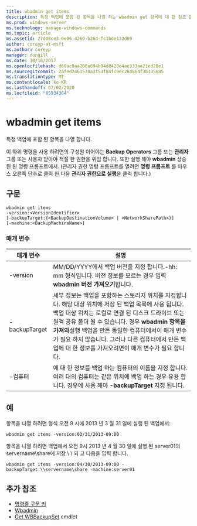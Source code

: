 ```yaml
---
title: wbadmin get items
description: 특정 백업에 포함 된 항목을 나열 하는 wbadmin get 항목에 대 한 참조 문서입니다.
ms.prod: windows-server
ms.technology: manage-windows-commands
ms.topic: article
ms.assetid: 27d08ce3-6e06-4260-b264-fc1bde132d09
author: coreyp-at-msft
ms.author: coreyp
manager: dongill
ms.date: 10/16/2017
ms.openlocfilehash: d69ac0aa200a694b94d8428e4ae333ae21ed20e1
ms.sourcegitcommit: 2afed2461574a3f53f84fc9ec28d86df3b335685
ms.translationtype: MT
ms.contentlocale: ko-KR
ms.lasthandoff: 07/02/2020
ms.locfileid: "85934364"
---
```

# <a name="wbadmin-get-items"></a>wbadmin get items



특정 백업에 포함 된 항목을 나열 합니다.

이 하위 명령을 사용 하려면의 구성원 이어야는 **Backup Operators** 그룹 또는 **관리자** 그룹 또는 사용자 받아야 적절 한 권한을 위임 합니다. 또한 실행 해야 **wbadmin** 상승된 된 명령 프롬프트에서. (관리자 권한 명령 프롬프트를 열려면 **명령 프롬프트** 를 마우스 오른쪽 단추로 클릭 한 다음 **관리자 권한으로 실행**을 클릭 합니다.)

## <a name="syntax"></a>구문

```
wbadmin get items
-version:<VersionIdentifier>
[-backupTarget:{<BackupDestinationVolume> | <NetworkSharePath>}]
[-machine:<BackupMachineName>]
```

### <a name="parameters"></a>매개 변수

|매개 변수|설명|
|---------|-----------|
|-version|MM/DD/YYYY에서 백업 버전을 지정 합니다.-hh: mm 형식입니다. 버전 정보를 모르는 경우 입력 **wbadmin 버전 가져오기**합니다.|
|-backupTarget|세부 정보는 백업을 포함하는 스토리지 위치를 지정합니다. 해당 대상 위치에 저장 된 백업 목록에 사용 됩니다. 백업 대상 위치는 로컬로 연결 된 디스크 드라이브 또는 원격 공유 폴더 될 수 있습니다. 경우 **wbadmin 항목을 가져와**실행 백업을 만든 동일한 컴퓨터에서이 매개 변수가 필요 하지 않습니다. 그러나 다른 컴퓨터에서 만든 백업에 대 한 정보를 가져오려면이 매개 변수가 필요 합니다.|
|-컴퓨터|에 대 한 정보를 백업 하는 컴퓨터의 이름을 지정 합니다. 여러 대의 컴퓨터는 같은 위치에 백업 하는 경우 유용 합니다. 경우에 사용 해야 **-backupTarget** 지정 됩니다.|

## <a name="examples"></a>예

항목을 나열 하려면 형식 오전 9 시에 2013 년 3 월 31 일에 실행 된 백업에서:
```
wbadmin get items -version:03/31/2013-09:00
```
항목을 나열 하려면 백업에서 오전 9시 2013 년 4 월 30 일에 실행 된 server01의 servername\share에 저장 \\ \\ 되 고 다음을 입력 합니다.
```
wbadmin get items -version:04/30/2013-09:00 -backupTarget:\\servername\share -machine:server01
```

## <a name="additional-references"></a>추가 참조

- [명령줄 구문 키](command-line-syntax-key.md)
-   [Wbadmin](wbadmin.md)
-   [Get WBBackupSet](https://technet.microsoft.com/library/jj902473.aspx) cmdlet